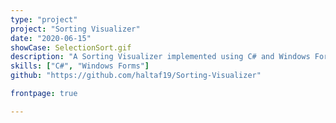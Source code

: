 ```yaml
---
type: "project"
project: "Sorting Visualizer"
date: "2020-06-15"
showCase: SelectionSort.gif
description: "A Sorting Visualizer implemented using C# and Windows Forms Application. The application visualizes an array of unsorted integers as bars. Each bar has a height corresponding to the value at that position in the array. From here, the array is sorted and the bars indicate movement of the integers within the array throughout the sorting algorithm."
skills: ["C#", "Windows Forms"]
github: "https://github.com/haltaf19/Sorting-Visualizer"

frontpage: true

---
```



